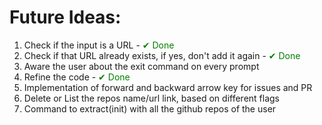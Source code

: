 # Future Ideas:

1. Check if the input is a URL - <span style="color:green">✔ Done</span>
2. Check if that URL already exists, if yes, don't add it again - <span style="color:green">✔ Done</span>
3. Aware the user about the exit command on every prompt
4. Refine the code - <span style="color:green">✔ Done</span>
5. Implementation of forward and backward arrow key for issues and PR
6. Delete or List the repos name/url link, based on different flags
7. Command to extract(init) with all the github repos of the user
